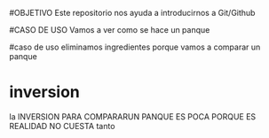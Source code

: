 
#OBJETIVO
Este repositorio nos ayuda a introducirnos a Git/Github

#CASO DE USO
Vamos a ver como se hace un panque 

#caso de uso
eliminamos ingredientes porque vamos a comparar un panque

# inversion
la INVERSION PARA COMPARARUN PANQUE ES POCA PORQUE ES REALIDAD NO CUESTA tanto


